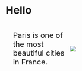 <style>
  .container {
    display: flex;
    align-items: center;
    justify-content: center;
  }
  img {
    max-width: 100%;
  }
  .image {
    flex-basis: 200%;
  }
  .text {
    font-size: 20px;
    padding-left: 20px;
  }
</style>

# Hello

<div class="container">
  <div class="text">
    <p>Paris is one of the most beautiful cities in France.</p>
  </div>
  <div class="image">
    <img
      src="https://i.pinimg.com/originals/26/ea/fc/26eafc0b14488fea03fa8fa9751203ff.jpg"
    />
  </div>
</div>
